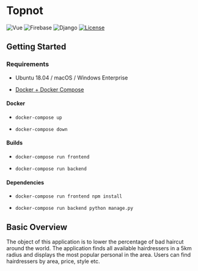# Topnot
![Vue](https://img.shields.io/badge/vue-2.2.4-green.svg)
![Firebase](https://img.shields.io/badge/google-firebase-orange.svg)
![Django](https://img.shields.io/badge/python-django-brightgreen.svg)
[![License](https://img.shields.io/badge/license-MIT-blue.svg)](https://opensource.org/licenses/MIT)

## Getting Started

### Requirements

- Ubuntu 18.04 / macOS / Windows Enterprise 

- [Docker + Docker Compose](https://medium.com/@HendrikPrinsZA/basic-developer-environment-for-ubuntu-18-04-afad3c9c6520)

#### Docker
 
  + `docker-compose up`

 
  + `docker-compose down`

#### Builds


  + `docker-compose run frontend`


  + `docker-compose run backend`

#### Dependencies


  + `docker-compose run frontend npm install`


  + `docker-compose run backend python manage.py`


## Basic Overview

The object of this application is to lower the percentage of bad haircut around the world. The application 
finds all available hairdressers in a 5km radius and displays the most popular personal in the area. Users 
can find hairdressers by area, price, style etc. 